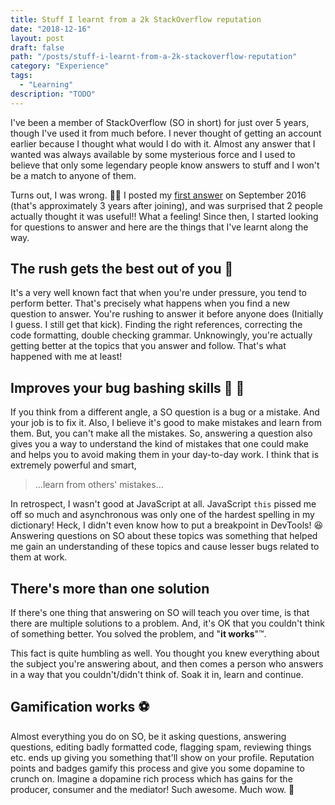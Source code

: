 ```yaml
---
title: Stuff I learnt from a 2k StackOverflow reputation
date: "2018-12-16"
layout: post
draft: false
path: "/posts/stuff-i-learnt-from-a-2k-stackoverflow-reputation"
category: "Experience"
tags:
  - "Learning"
description: "TODO"
---
```


I've been a member of StackOverflow (SO in short) for just over 5 years, though I've used it from much before. I never thought of getting an account earlier because I thought what would I do with it. Almost any answer that I wanted was always available by some mysterious force and I used to believe that only some legendary people know answers to stuff and I won't be a match to anyone of them.

Turns out, I was wrong. 🤷‍♂ I posted my [first answer](https://stackoverflow.com/a/39314388/2950032) on September 2016 (that's approximately 3 years after joining), and was surprised that 2 people actually thought it was useful!! What a feeling! Since then, I started looking for questions to answer and here are the things that I've learnt along the way.

## The rush gets the best out of you 🏃

It's a very well known fact that when you're under pressure, you tend to perform better. That's precisely what happens when you find a new question to answer. You're rushing to answer it before anyone does (Initially I guess. I still get that kick). Finding the right references, correcting the code formatting, double checking grammar. Unknowingly, you're actually getting better at the topics that you answer and follow. That's what happened with me at least!

## Improves your bug bashing skills 🐛 🔪

If you think from a different angle, a SO question is a bug or a mistake. And your job is to fix it. Also, I believe it's good to make mistakes and learn from them. But, you can't make all the mistakes. So, answering a question also gives you a way to understand the kind of mistakes that one could make and helps you to avoid making them in your day-to-day work. I think that is extremely powerful and smart,

> ...learn from others' mistakes...

In retrospect, I wasn't good at JavaScript at all. JavaScript `this` pissed me off so much and asynchronous was only one of the hardest spelling in my dictionary! Heck, I didn't even know how to put a breakpoint in DevTools! 😆 Answering questions on SO about these topics was something that helped me gain an understanding of these topics and cause lesser bugs related to them at work.

## There's more than one solution

If there's one thing that answering on SO will teach you over time, is that there are multiple solutions to a problem. And, it's OK that you couldn't think of something better. You solved the problem, and "**it works**"™.

This fact is quite humbling as well. You thought you knew everything about the subject you're answering about, and then comes a person who answers in a way that you couldn't/didn't think of. Soak it in, learn and continue.

## Gamification works ⚽️

Almost everything you do on SO, be it asking questions, answering questions, editing badly formatted code, flagging spam, reviewing things etc. ends up giving you something that'll show on your profile. Reputation points and badges gamify this process and give you some dopamine to crunch on. Imagine a dopamine rich process which has gains for the producer, consumer and the mediator! Such awesome. Much wow. 💍